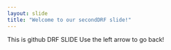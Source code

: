 ```yaml
---
layout: slide
title: "Welcome to our secondDRF slide!"
---
```

This is github DRF SLIDE
Use the left arrow to go back!

